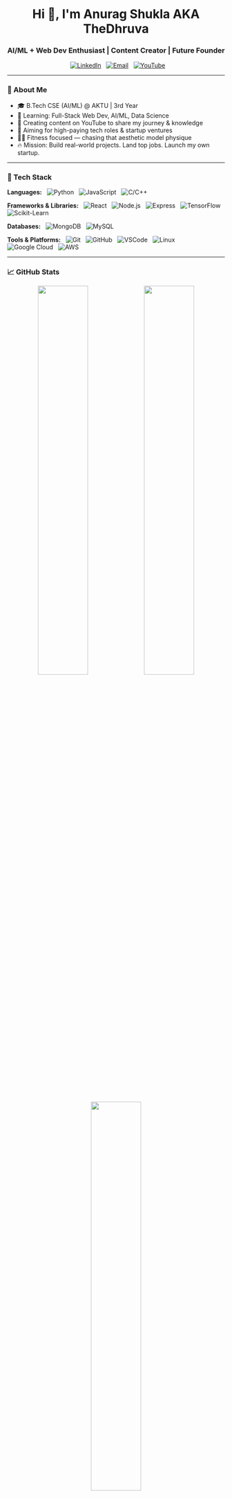 <h1 align="center">Hi 👋, I'm Anurag Shukla AKA TheDhruva</h1>
<h3 align="center">AI/ML + Web Dev Enthusiast | Content Creator | Future Founder</h3>

<p align="center">
  <a href="https://www.linkedin.com/in/thedhruva/" target="_blank"><img alt="LinkedIn" src="https://img.shields.io/badge/LinkedIn-0077B5?style=flat&logo=linkedin&logoColor=white" /></a>
  <a href="mailto:thedhruva07@gmail.com"><img alt="Email" src="https://img.shields.io/badge/Gmail-D14836?style=flat&logo=gmail&logoColor=white" /></a>
  <a href="https://www.youtube.com/channel/UC9s-d4enIGNRjkmwoKZhaHA"><img alt="YouTube" src="https://img.shields.io/badge/YouTube-FF0000?style=flat&logo=youtube&logoColor=white" /></a>
</p>

---

### 🚀 About Me

- 🎓 B.Tech CSE (AI/ML) @ AKTU | 3rd Year
- 🧠 Learning: Full-Stack Web Dev, AI/ML, Data Science
- 🎥 Creating content on YouTube to share my journey & knowledge
- 💼 Aiming for high-paying tech roles & startup ventures
- 🏋️‍♂️ Fitness focused — chasing that aesthetic model physique
- 🔥 Mission: Build real-world projects. Land top jobs. Launch my own startup.

---

### 🧰 Tech Stack

**Languages:**  
![Python](https://img.shields.io/badge/Python-black?style=flat&logo=python)  
![JavaScript](https://img.shields.io/badge/JavaScript-black?style=flat&logo=javascript)  
![C/C++](https://img.shields.io/badge/C/C++-black?style=flat&logo=c)

**Frameworks & Libraries:**  
![React](https://img.shields.io/badge/React-black?style=flat&logo=react)  
![Node.js](https://img.shields.io/badge/Node.js-black?style=flat&logo=node.js)  
![Express](https://img.shields.io/badge/Express-black?style=flat&logo=express)  
![TensorFlow](https://img.shields.io/badge/TensorFlow-black?style=flat&logo=tensorflow)  
![Scikit-Learn](https://img.shields.io/badge/Scikit--Learn-black?style=flat&logo=scikit-learn)

**Databases:**  
![MongoDB](https://img.shields.io/badge/MongoDB-black?style=flat&logo=mongodb)  
![MySQL](https://img.shields.io/badge/MySQL-black?style=flat&logo=mysql)

**Tools & Platforms:**  
![Git](https://img.shields.io/badge/Git-black?style=flat&logo=git)  
![GitHub](https://img.shields.io/badge/GitHub-black?style=flat&logo=github)  
![VSCode](https://img.shields.io/badge/VSCode-black?style=flat&logo=visual-studio-code)  
![Linux](https://img.shields.io/badge/Linux-black?style=flat&logo=linux)  
![Google Cloud](https://img.shields.io/badge/GoogleCloud-black?style=flat&logo=google-cloud)  
![AWS](https://img.shields.io/badge/AWS-black?style=flat&logo=amazon-aws)

---

### 📈 GitHub Stats

<p align="center">
  <img width="48%" src="https://github-readme-stats.vercel.app/api?username=thedhruva07&show_icons=true&theme=tokyonight" />
  <img width="48%" src="https://github-readme-streak-stats.vercel.app/?user=thedhruva07&theme=tokyonight" />
</p>
<p align="center">
  <img width="48%" src="https://github-readme-stats.vercel.app/api/top-langs/?username=thedhruva07&layout=compact&theme=tokyonight" />
</p>
---

### 📌 Featured Projects

- 🧠 **[Sentiment Analysis on Amazon Reviews](https://github.com/TheDhruva/sentiment-analysis-amazon-reviews)** – An NLP project using Python and Scikit-learn to classify the sentiment of customer reviews.
- 🌐 **[Personal Portfolio Website](https://github.com/TheDhruva/TheHub)** – My personal brand website built with React and hosted on GitHub Pages. **([Live Demo](https://the-hub-jet.vercel.app/))**

> 📍 *More projects coming soon... Stay tuned!*

---

### 🗺️ Learning Roadmap (2025)

- [x] Andrew Ng's ML Course
- [x] FreeCodeCamp Full Stack Course
- [x] Carrer essential GEN AI by Microsoft
- [x] Freelance/Internship Experience

---

### 🤝 Let's Collaborate!

- Looking to collaborate on **AI/ML, Web Dev, or Startup ideas**
- DM me if you’re building something cool or want to team up
- I also help students improve their GitHub/resume presence

---

<p align="center">⚡ Hustling to turn passion into profession.</p>
